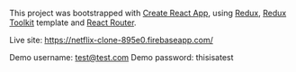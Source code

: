 This project was bootstrapped with [Create React App](https://github.com/facebook/create-react-app), using [Redux](https://redux.js.org/), [Redux Toolkit](https://redux-toolkit.js.org/) template and [React Router](https://reactrouter.com/docs/en/v6).

Live site: https://netflix-clone-895e0.firebaseapp.com/


Demo username: test@test.com
Demo password: thisisatest
